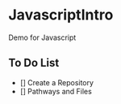 # JavascriptIntro
Demo for Javascript

## To Do List
- [] Create a Repository
- [] Pathways and Files
